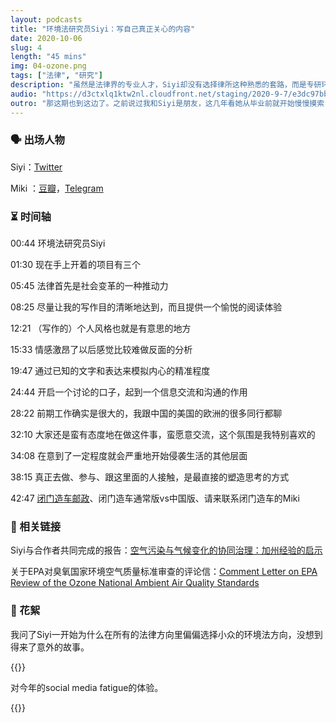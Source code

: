 ```yaml
---
layout: podcasts
title: "环境法研究员Siyi：写自己真正关心的内容"
date: 2020-10-06
slug: 4
length: "45 mins"
img: 04-ozone.png
tags: ["法律", "研究"]
description: "虽然是法律界的专业人才，Siyi却没有选择律所这种熟悉的套路，而是专研环境法和环境政策，目前在美国UCLA的Emmett Institute on Climate Change and the Environment做一位研究员。我今天来了解一下Siyi到底都在做些什么事情，她的工作又为环境创造了什么样的价值。"
audio: "https://d3ctxlq1ktw2nl.cloudfront.net/staging/2020-9-7/e3dc97bb-64e8-096b-8a2a-fb57436ab4b8.mp3"
outro: "那这期也到这边了。之前说过我和Siyi是朋友，这几年看她从毕业前就开始慢慢摸索自己想走的路，以及一路上披荆斩棘，克服各种难题不妥协地走上喜欢的道路，这种魄力让我非常感动。如果你对Siyi的环境法研究，或者职业生涯感兴趣的话，欢迎去Twitter联系她。"
---
```


### 🗣 出场人物

Siyi：[Twitter](https://twitter.com/41shen)

Miki ：[豆瓣](https://www.douban.com/people/49489567/)，[Telegram](https://t.me/liquid_raspberry)


### ⏳ 时间轴

00:44 环境法研究员Siyi

01:30 现在手上开着的项目有三个

05:45 法律首先是社会变革的一种推动力

08:25 尽量让我的写作目的清晰地达到，而且提供一个愉悦的阅读体验

12:21 （写作的）个人风格也就是有意思的地方

15:33 情感激昂了以后感觉比较难做反面的分析

19:47 通过已知的文字和表达来模拟内心的精准程度

24:44 开启一个讨论的口子，起到一个信息交流和沟通的作用

28:22 前期工作确实是很大的，我跟中国的美国的欧洲的很多同行都聊

32:10 大家还是蛮有态度地在做这件事，蛮愿意交流，这个氛围是我特别喜欢的

34:08 在意到了一定程度就会严重地开始侵袭生活的其他层面

38:15 真正去做、参与、跟这里面的人接触，是最直接的塑造思考的方式

42:47 [闭门造车邮政](https://gulugulufm.substack.com/)、闭门造车通常版vs中国版、请来联系闭门造车的Miki

### 🔗 相关链接

Siyi与合作者共同完成的报告：[空气污染与气候变化的协同治理：加州经验的启示](https://law.ucla.edu/news/coordinated-governance-air-climate-pollutants-lessons-california-experience)

关于EPA对臭氧国家环境空气质量标准审查的评论信：[Comment Letter on EPA Review of the Ozone National Ambient Air Quality Standards](https://law.ucla.edu/news/comment-letter-epa-review-ozone-national-ambient-air-quality-standards)


### 🧨 花絮

我问了Siyi一开始为什么在所有的法律方向里偏偏选择小众的环境法方向，没想到得来了意外的故事。

{{<audio-tidbits src="https://storage.googleapis.com/firstory-709db.appspot.com/Record/ckcyy5sdwrbqi0870gfsgvdl9/1601855602879.mp3" title="没有办法否认那些想要为土地做点什么的冲动">}}

对今年的social media fatigue的体验。

{{<audio-tidbits src="https://storage.googleapis.com/firstory-709db.appspot.com/Record/ckcyy5sdwrbqi0870gfsgvdl9/1601856171763.mp3" title="三月份以后明显的感受是，环境方面的内容被政治给稀释了">}}
